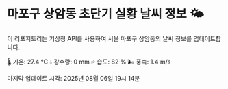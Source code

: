 
# 마포구 상암동 초단기 실황 날씨 정보 🌤️

이 리포지토리는 기상청 API를 사용하여 서울 마포구 상암동의 날씨 정보를 업데이트합니다. 

🌡️ 기온: 27.4 ℃
💧 강수량: 0 mm
💦 습도: 82 %
🌬️ 풍속: 1.4 m/s

마지막 업데이트 시각: 2025년 08월 06일 19시 14분    
